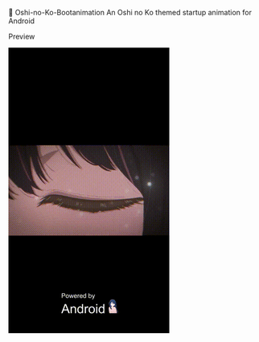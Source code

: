 💫 Oshi-no-Ko-Bootanimation
An Oshi no Ko themed startup animation for Android

Preview


![Alt Text](./output.gif)
